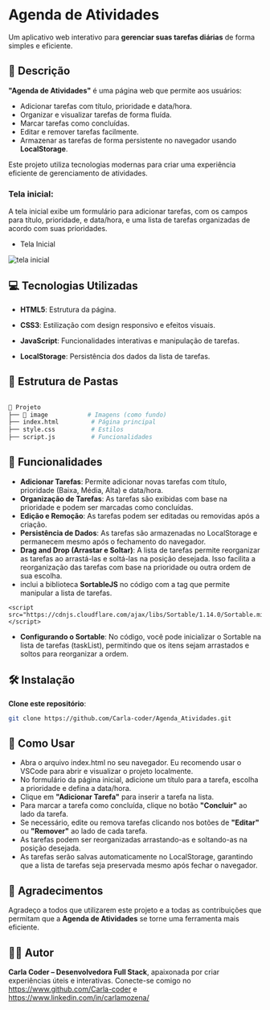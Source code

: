 
# Agenda de Atividades

Um aplicativo web interativo para **gerenciar suas tarefas diárias** de forma simples e eficiente.

## 📜 Descrição

**"Agenda de Atividades"** é uma página web que permite aos usuários:

- Adicionar tarefas com título, prioridade e data/hora.
- Organizar e visualizar tarefas de forma fluída.
- Marcar tarefas como concluídas.
- Editar e remover tarefas facilmente.
- Armazenar as tarefas de forma persistente no navegador usando **LocalStorage**.

Este projeto utiliza tecnologias modernas para criar uma experiência eficiente de gerenciamento de atividades.

### Tela inicial:

A tela inicial exibe um formulário para adicionar tarefas, com os campos para título, prioridade, e data/hora, e uma lista de tarefas organizadas de acordo com suas prioridades.

- Tela Inicial

![tela inicial](https://github.com/user-attachments/assets/407370d4-1f22-4d0f-a711-7f4cd0616e03)

## 💻 Tecnologias Utilizadas

- **HTML5**: Estrutura da página.

- **CSS3**: Estilização com design responsivo e efeitos visuais.

- **JavaScript**: Funcionalidades interativas e manipulação de tarefas.

- **LocalStorage**: Persistência dos dados da lista de tarefas.

## 📂 Estrutura de Pastas

```bash

📂 Projeto
├── 📁 image           # Imagens (como fundo)
├── index.html         # Página principal
├── style.css          # Estilos
├── script.js          # Funcionalidades

```

## 🌟 Funcionalidades

- **Adicionar Tarefas**: Permite adicionar novas tarefas com título, prioridade (Baixa, Média, Alta) e data/hora.
- **Organização de Tarefas**: As tarefas são exibidas com base na prioridade e podem ser marcadas como concluídas.
- **Edição e Remoção**: As tarefas podem ser editadas ou removidas após a criação.
- **Persistência de Dados**: As tarefas são armazenadas no LocalStorage e permanecem mesmo após o fechamento do navegador.
- **Drag and Drop (Arrastar e Soltar)**: A lista de tarefas permite reorganizar as tarefas ao arrastá-las e soltá-las na posição desejada. Isso facilita a reorganização das tarefas com base na prioridade ou outra ordem de sua escolha.
- inclui a biblioteca **SortableJS** no código com a tag que permite manipular a lista de tarefas.
``` 
<script src="https://cdnjs.cloudflare.com/ajax/libs/Sortable/1.14.0/Sortable.min.js"></script> 
```

- **Configurando o Sortable**: No código, você pode inicializar o Sortable na lista de tarefas (taskList), permitindo que os itens sejam arrastados e soltos para reorganizar a ordem.

## 🛠️ Instalação

**Clone este repositório**:

```bash
git clone https://github.com/Carla-coder/Agenda_Atividades.git
```

## 🚀 Como Usar

- Abra o arquivo index.html no seu navegador. Eu recomendo usar o VSCode para abrir e visualizar o projeto localmente.
- No formulário da página inicial, adicione um título para a tarefa, escolha a prioridade e defina a data/hora.
- Clique em **"Adicionar Tarefa"** para inserir a tarefa na lista.
- Para marcar a tarefa como concluída, clique no botão **"Concluir"** ao lado da tarefa.
- Se necessário, edite ou remova tarefas clicando nos botões de **"Editar"** ou **"Remover"** ao lado de cada tarefa.
- As tarefas podem ser reorganizadas arrastando-as e soltando-as na posição desejada.
- As tarefas serão salvas automaticamente no LocalStorage, garantindo que a lista de tarefas seja preservada mesmo após fechar o navegador.

## 🙏 Agradecimentos

Agradeço a todos que utilizarem este projeto e a todas as contribuições que permitam que a **Agenda de Atividades** se torne uma ferramenta mais eficiente.

## 👩‍💻 Autor

**Carla Coder – Desenvolvedora Full Stack**, apaixonada por criar experiências úteis e interativas. Conecte-se comigo no https://www.github.com/Carla-coder e https://www.linkedin.com/in/carlamozena/
